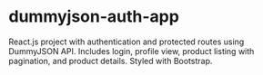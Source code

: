 # dummyjson-auth-app
React.js project with authentication and protected routes using DummyJSON API. Includes login, profile view, product listing with pagination, and product details. Styled with Bootstrap.
